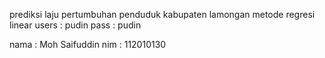 prediksi laju pertumbuhan penduduk kabupaten lamongan metode regresi linear
users : pudin
pass  : pudin

nama : Moh Saifuddin
nim  : 112010130